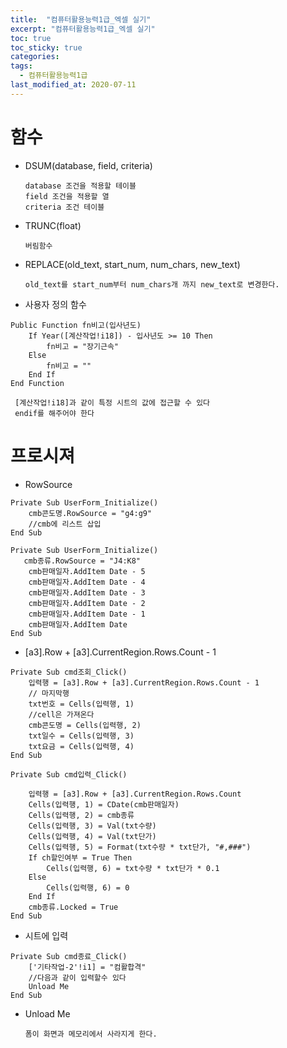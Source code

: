 ```yaml
---
title:  "컴퓨터활용능력1급_엑셀 실기"
excerpt: "컴퓨터활용능력1급_엑셀 실기"
toc: true
toc_sticky: true
categories:
tags:
  - 컴퓨터활용능력1급
last_modified_at: 2020-07-11
---
```

# 함수

* DSUM(database, field, criteria)

      database 조건을 적용할 테이블
      field 조건을 적용할 열
      criteria 조건 테이블

* TRUNC(float)

      버림함수 

* REPLACE(old_text, start_num, num_chars, new_text)

      old_text를 start_num부터 num_chars개 까지 new_text로 변경한다.
   
* 사용자 정의 함수

```
Public Function fn비고(입사년도)
    If Year([계산작업!i18]) - 입사년도 >= 10 Then
        fn비고 = "장기근속"
    Else
        fn비고 = ""
    End If
End Function
```
     [계산작업!i18]과 같이 특정 시트의 값에 접근할 수 있다
     endif를 해주어야 한다
   
# 프로시져

* RowSource

```
Private Sub UserForm_Initialize()
    cmb콘도명.RowSource = "g4:g9"
    //cmb에 리스트 삽입
End Sub
```
```
Private Sub UserForm_Initialize()
   cmb종류.RowSource = "J4:K8"
    cmb판매일자.AddItem Date - 5
    cmb판매일자.AddItem Date - 4
    cmb판매일자.AddItem Date - 3
    cmb판매일자.AddItem Date - 2
    cmb판매일자.AddItem Date - 1
    cmb판매일자.AddItem Date
End Sub
```

* [a3].Row + [a3].CurrentRegion.Rows.Count - 1

```
Private Sub cmd조회_Click()
    입력행 = [a3].Row + [a3].CurrentRegion.Rows.Count - 1
    // 마지막행
    txt번호 = Cells(입력행, 1)
    //cell은 가져온다
    cmb콘도명 = Cells(입력행, 2)
    txt일수 = Cells(입력행, 3)
    txt요금 = Cells(입력행, 4)
End Sub
```
```
Private Sub cmd입력_Click()

    입력행 = [a3].Row + [a3].CurrentRegion.Rows.Count
    Cells(입력행, 1) = CDate(cmb판매일자)
    Cells(입력행, 2) = cmb종류
    Cells(입력행, 3) = Val(txt수량)
    Cells(입력행, 4) = Val(txt단가)
    Cells(입력행, 5) = Format(txt수량 * txt단가, "#,###")
    If ch할인여부 = True Then
        Cells(입력행, 6) = txt수량 * txt단가 * 0.1
    Else
        Cells(입력행, 6) = 0
    End If
    cmb종류.Locked = True
End Sub
```
* 시트에 입력

```
Private Sub cmd종료_Click()
    ['기타작업-2'!i1] = "컴활합격"
    //다음과 같이 입력할수 있다
    Unload Me
End Sub
```
* Unload Me

      폼이 화면과 메모리에서 사라지게 한다.
